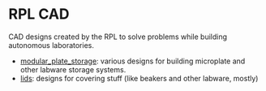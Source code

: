 # RPL CAD

CAD designs created by the RPL to solve problems while building autonomous laboratories.

- [modular_plate_storage](./modular_plate_storage): various designs for building microplate and other labware storage systems.
- [lids](./lids): designs for covering stuff (like beakers and other labware, mostly)

